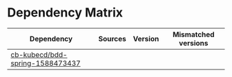 # Dependency Matrix

Dependency | Sources | Version | Mismatched versions
---------- | ------- | ------- | -------------------
[cb-kubecd/bdd-spring-1588473437](https://github.com/cb-kubecd/bdd-spring-1588473437.git) |  | []() | 
